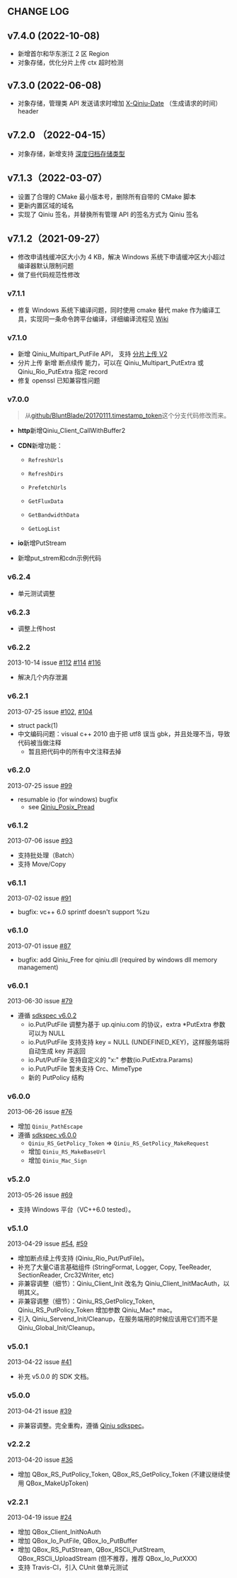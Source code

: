 ## CHANGE LOG

## v7.4.0 (2022-10-08)

- 新增首尔和华东浙江 2 区 Region
- 对象存储，优化分片上传 ctx 超时检测

## v7.3.0 (2022-06-08)
- 对象存储，管理类 API 发送请求时增加 [X-Qiniu-Date](https://developer.qiniu.com/kodo/3924/common-request-headers) （生成请求的时间） header

## v7.2.0 （2022-04-15）
- 对象存储，新增支持 [深度归档存储类型](https://developer.qiniu.com/kodo/3956/kodo-category#deep_archive)


## v7.1.3（2022-03-07）
- 设置了合理的 CMake 最小版本号，删除所有自带的 CMake 脚本
- 更新内置区域的域名
- 实现了  Qiniu 签名，并替换所有管理 API 的签名方式为 Qiniu 签名

## v7.1.2（2021-09-27）
- 修改申请栈缓冲区大小为 4 KB，解决 Windows 系统下申请缓冲区大小超过编译器默认限制问题
- 做了些代码规范性修改

### v7.1.1
- 修复 Windows 系统下编译问题，同时使用 cmake 替代 make 作为编译工具，实现同一条命令跨平台编译，详细编译流程见 [Wiki](https://github.com/qiniu/c-sdk/wiki)

### v7.1.0
- 新增 Qiniu_Multipart_PutFile API， 支持 [分片上传 V2](https://developer.qiniu.com/kodo/6364/multipartupload-interface)
- 分片上传 新增 断点续传 能力，可以在 Qiniu_Multipart_PutExtra 或 Qiniu_Rio_PutExtra 指定  record
- 修复 openssl 已知兼容性问题

### v7.0.0

>从[github/BluntBlade/20170111.timestamp_token](https://github.com/bluntblade/c-sdk/tree/20170111.timestamp_token)这个分支代码修改而来。

- **http**新增Qiniu_Client_CallWithBuffer2

- **CDN**新增功能：

  - `RefreshUrls`

  - `RefreshDirs`

  - `PrefetchUrls`

  - `GetFluxData`

  - `GetBandwidthData`

  - `GetLogList`

- **io**新增PutStream

- 新增put_strem和cdn示例代码

### v6.2.4

- 单元测试调整

### v6.2.3

- 调整上传host

### v6.2.2

2013-10-14 issue [#112](https://github.com/qiniu/c-sdk/pull/112) [#114](https://github.com/qiniu/c-sdk/pull/114) [#116](https://github.com/qiniu/c-sdk/pull/116)

- 解决几个内存泄漏


### v6.2.1

2013-07-25 issue [#102](https://github.com/qiniu/c-sdk/pull/102), [#104](https://github.com/qiniu/c-sdk/pull/104)

- struct pack(1)
- 中文编码问题：visual c++ 2010 由于把 utf8 误当 gbk，并且处理不当，导致代码被当做注释
  - 暂且把代码中的所有中文注释去掉


### v6.2.0

2013-07-25 issue [#99](https://github.com/qiniu/c-sdk/pull/99)

- resumable io (for windows) bugfix
  - see [Qiniu_Posix_Pread](https://github.com/qiniu/c-sdk-wdeps/commit/5446ccdef5f4f695aec5bc3d4b68987e78b2fdfc)


### v6.1.2

2013-07-06 issue [#93](https://github.com/qiniu/c-sdk/pull/93)

- 支持批处理（Batch）
- 支持 Move/Copy


### v6.1.1

2013-07-02 issue [#91](https://github.com/qiniu/c-sdk/pull/91)

- bugfix: vc++ 6.0 sprintf doesn't support %zu


### v6.1.0

2013-07-01 issue [#87](https://github.com/qiniu/c-sdk/pull/87)

- bugfix: add Qiniu_Free for qiniu.dll (required by windows dll memory management)


### v6.0.1

2013-06-30 issue [#79](https://github.com/qiniu/c-sdk/pull/79)

- 遵循 [sdkspec v6.0.2](https://github.com/qiniu/sdkspec/tree/v6.0.2)
  - io.Put/PutFile 调整为基于 up.qiniu.com 的协议，extra *PutExtra 参数可以为 NULL
  - io.Put/PutFile 支持支持 key = NULL (UNDEFINED_KEY)，这样服务端将自动生成 key 并返回
  - io.Put/PutFile 支持自定义的 "x:" 参数(io.PutExtra.Params)
  - io.Put/PutFile 暂未支持 Crc、MimeType
  - 新的 PutPolicy 结构


### v6.0.0

2013-06-26 issue [#76](https://github.com/qiniu/c-sdk/pull/76)

- 增加 `Qiniu_PathEscape`
- 遵循 [sdkspec v6.0.0](https://github.com/qiniu/sdkspec/tree/v6.0.0)
  - `Qiniu_RS_GetPolicy_Token` => `Qiniu_RS_GetPolicy_MakeRequest`
  - 增加 `Qiniu_RS_MakeBaseUrl`
  - 增加 `Qiniu_Mac_Sign`


### v5.2.0

2013-05-26 issue [#69](https://github.com/qiniu/c-sdk/pull/69)

- 支持 Windows 平台（VC++6.0 tested）。


### v5.1.0

2013-04-29 issue [#54](https://github.com/qiniu/c-sdk/pull/54), [#59](https://github.com/qiniu/c-sdk/pull/59)

- 增加断点续上传支持 (Qiniu_Rio_Put/PutFile)。
- 补充了大量C语言基础组件 (StringFormat, Logger, Copy, TeeReader, SectionReader, Crc32Writer, etc)
- 非兼容调整（细节）：Qiniu_Client_Init 改名为 Qiniu_Client_InitMacAuth，以明其义。
- 非兼容调整（细节）：Qiniu_RS_GetPolicy_Token, Qiniu_RS_PutPolicy_Token 增加参数 Qiniu_Mac* mac。
- 引入 Qiniu_Servend_Init/Cleanup，在服务端用的时候应该用它们而不是 Qiniu_Global_Init/Cleanup。


### v5.0.1

2013-04-22 issue [#41](https://github.com/qiniu/c-sdk/pull/41)

- 补充 v5.0.0 的 SDK 文档。


### v5.0.0

2013-04-21 issue [#39](https://github.com/qiniu/c-sdk/pull/39)

- 非兼容调整。完全重构，遵循 [Qiniu sdkspec](https://github.com/qiniu/sdkspec)。


### v2.2.2

2013-04-20 issue [#36](https://github.com/qiniu/c-sdk/pull/36)

- 增加 QBox_RS_PutPolicy_Token, QBox_RS_GetPolicy_Token (不建议继续使用 QBox_MakeUpToken)


### v2.2.1

2013-04-19 issue [#24](https://github.com/qiniu/c-sdk/pull/24)

- 增加 QBox_Client_InitNoAuth
- 增加 QBox_Io_PutFile, QBox_Io_PutBuffer
- 增加 QBox_RS_PutStream, QBox_RSCli_PutStream, QBox_RSCli_UploadStream (但不推荐，推荐 QBox_Io_PutXXX)
- 支持 Travis-CI，引入 CUnit 做单元测试

